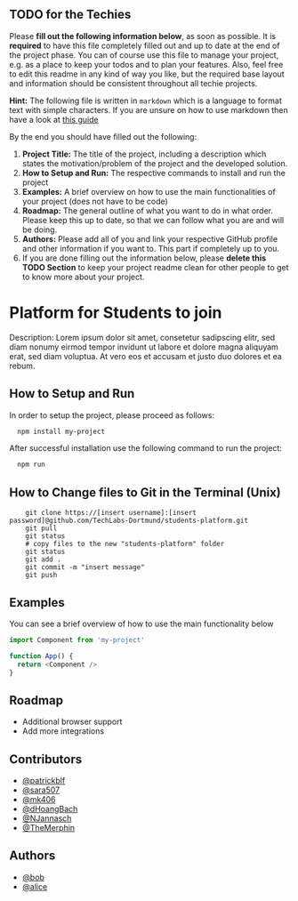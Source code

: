 ## TODO for the Techies
Please **fill out the following information below**, as soon as possible. It is **required** to have this file completely filled out and up to date at the end of the project phase.
You can of course use this file to manage your project, e.g. as a place to keep your todos and to plan your features. Also, feel free to edit this readme in any kind of way you like, but the required base layout and information should be consistent throughout all techie projects.

**Hint:** The following file is written in `markdown` which is a language to format text with simple characters. If you are unsure on how to use markdown then have a look at [this guide](https://www.markdownguide.org/basic-syntax/)

By the end you should have filled out the following:
1. **Project Title:** The title of the project, including a description which states the motivation/problem of the project and the developed solution.
2. **How to Setup and Run:** The respective commands to install and run the project
3. **Examples:** A brief overview on how to use the main functionalities of your project (does not have to be code)
4. **Roadmap:** The general outline of what you want to do in what order. Please keep this up to date, so that we can follow what you are and will be doing.
5. **Authors:** Please add all of you and link your respective GitHub profile and other information if you want to. This part if completely up to you.
6. If you are done filling out the information below, please **delete this TODO Section** to keep your project readme clean for other people to get to know more about your project.

# Platform for Students to join

Description: Lorem ipsum dolor sit amet, consetetur sadipscing elitr, sed diam nonumy eirmod tempor invidunt ut labore et dolore magna aliquyam erat, sed diam voluptua. At vero eos et accusam et justo duo dolores et ea rebum.


## How to Setup and Run

In order to setup the project, please proceed as follows:

```bash
  npm install my-project
```

After successful installation use the following command to run the project:

```bash
  npm run
```

## How to Change files to Git in the Terminal (Unix)

```	cd into folder
	git clone https://[insert username]:[insert password]@github.com/TechLabs-Dortmund/students-platform.git
	git pull
	git status
	# copy files to the new "students-platform" folder
	git status
	git add .
	git commit -m "insert message"
	git push
```

## Examples

You can see a brief overview of how to use the main functionality below

```javascript
import Component from 'my-project'

function App() {
  return <Component />
}
```

  
## Roadmap

- Additional browser support
- Add more integrations


## Contributors

- [@patrickblf](https://github.com/patrickblf)
- [@sara507](https://github.com/Sara507)
- [@mk406](https://github.com/mk406)
- [@dHoangBach](https://github.com/dHoangBach)
- [@NJannasch](https://github.com/NJannasch)
- [@TheMerphin](https://github.com/TheMerphin)

  
## Authors

- [@bob](https://www.github.com/bob)
- [@alice](https://www.github.com/alice)


